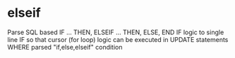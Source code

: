 # elseif
Parse SQL based IF ... THEN, ELSEIF ... THEN, ELSE, END IF logic to single line IF so that cursor (for loop) logic can be executed in UPDATE statements WHERE parsed "if,else,elseif" condition
